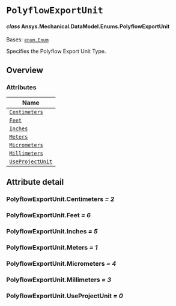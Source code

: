# `PolyflowExportUnit`

<a id="ansys.mechanical.stubs.v242.Ansys.Mechanical.DataModel.Enums.PolyflowExportUnit"></a>

#### *class* Ansys.Mechanical.DataModel.Enums.PolyflowExportUnit

Bases: [`enum.Enum`](https://docs.python.org/3/library/enum.html#enum.Enum)

Specifies the Polyflow Export Unit Type.

<!-- !! processed by numpydoc !! -->

<a id="overview"></a>

## Overview

### Attributes

| Name |
| -------------------------------------------------------- |
| [`Centimeters`](#PolyflowExportUnit.Centimeters) |
| [`Feet`](#PolyflowExportUnit.Feet) |
| [`Inches`](#PolyflowExportUnit.Inches) |
| [`Meters`](#PolyflowExportUnit.Meters) |
| [`Micrometers`](#PolyflowExportUnit.Micrometers) |
| [`Millimeters`](#PolyflowExportUnit.Millimeters) |
| [`UseProjectUnit`](#PolyflowExportUnit.UseProjectUnit) |

<a id="attribute-detail"></a>

## Attribute detail

<a id="PolyflowExportUnit.Centimeters"></a>

### PolyflowExportUnit.Centimeters *= 2*

<a id="PolyflowExportUnit.Feet"></a>

### PolyflowExportUnit.Feet *= 6*

<a id="PolyflowExportUnit.Inches"></a>

### PolyflowExportUnit.Inches *= 5*

<a id="PolyflowExportUnit.Meters"></a>

### PolyflowExportUnit.Meters *= 1*

<a id="PolyflowExportUnit.Micrometers"></a>

### PolyflowExportUnit.Micrometers *= 4*

<a id="PolyflowExportUnit.Millimeters"></a>

### PolyflowExportUnit.Millimeters *= 3*

<a id="PolyflowExportUnit.UseProjectUnit"></a>

### PolyflowExportUnit.UseProjectUnit *= 0*


